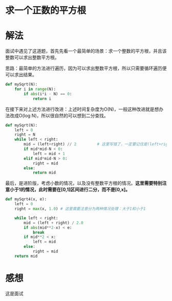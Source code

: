 # 求一个正数的平方根

# 解法

面试中遇见了这道题，首先先看一个最简单的场景：求一个整数的平方根，并且该整数可以求出整数平方根。

思路：最简单的方法进行遍历，因为可以求出整数平方根，所以只需要循环遍历便可以求出结果。

```python
def mySqrt(N):
    for i in range(N):
        if abs(i*i - N) == 0:
            return i
```

在接下来对上述方法进行改进：上述时间复杂度为O(N)，一般这种改进就是想办法改成O(log N)，所以很自然的可以想到二分查找。

```python
def mySqrt(N):
    left = 0
    right = N
    while left < right:
        mid = (left+right) // 2         # 这里写错了，一定要记住是(left+right) // 2，而不是N // 2
        if mid*mid-N < 0:
            left = mid + 1
        elif mid*mid-N > 0:
            right = mid
        else:
            return mid
```

最后，是进阶版，考虑小数的情况，以及没有整数平方根的情况。**这里需要特别注意小于1的情况，此时需要在[0,1]区间进行二分，而不是[0,x]。**

```python
def mySqrt4(x, e):
    left = 0
    right = max(x, 1.0) # 这里需要注意分为两种情况处理：大于1和小于1

    while left < right:
        mid = (left + right) / 2.0
        if abs(mid**2-x) < e:
            break
        if mid**2 < x:
            left = mid
        else:
            right = mid
    return mid
```

# 感想
这是面试
